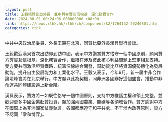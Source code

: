 ```yaml
---
layout: post
title: 王毅晤贊比亞外長　冀中贊夯實互信根基　深化務實合作
date: 2024-08-01 00:24:06.000000000 +08:00
link: https://news.rthk.hk/rthk/ch/component/k2/1764132-20240801.htm
categories: rthk
---
```


中共中央政治局委員、外長王毅在北京，同贊比亞外長漢貝舉行會談。

王毅歡迎漢貝首次出訪即到訪中國，表示中方讚賞贊方恪守一個中國原則，願同贊方夯實互信根基，深化務實合作，繼續在涉及彼此核心利益問題上堅定相互支持。雙方要共同激活坦贊鐵路，統籌沿線綜合開發，幫助贊比亞將資源優勢轉化為發展動能，提升自主發展能力和工業化水平。王毅又表示，今年9月，新一屆中非合作論壇峰會將在北京舉行。中方願以此為契機，同非洲各國辦好這個盛會，推動中非命運共同體建設邁上新台階。

漢貝表示，贊方將一如既往恪守一個中國原則，支持中方維護主權和領土完整，並歡迎更多中國企業赴贊投資，願加強兩國農業、能礦等各領域合作。贊方感謝中方在國際上為非洲國家仗義執言，各國都應遵守和平共處、不干涉內政等原則，贊方不認同「零和博弈」。
